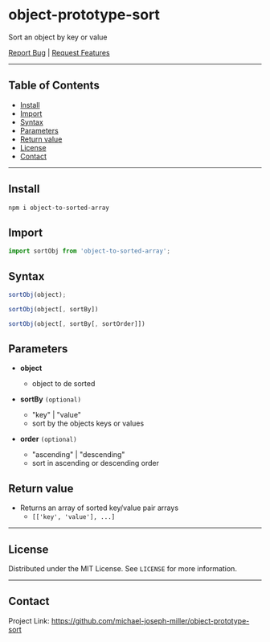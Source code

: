 # object-prototype-sort<!-- omit in toc -->

Sort an object by key or value<!-- omit in toc -->

[Report Bug][bug] | [Request Features][features]

---

## Table of Contents<!-- omit in toc -->

- [Install](#install)
- [Import](#import)
- [Syntax](#syntax)
- [Parameters](#parameters)
- [Return value](#return-value)
- [License](#license)
- [Contact](#contact)

---

## Install

```sh
npm i object-to-sorted-array
```

## Import

```js
import sortObj from 'object-to-sorted-array';
```

## Syntax

```js
sortObj(object);

sortObj(object[, sortBy])

sortObj(object[, sortBy[, sortOrder]])
```

## Parameters

- **object**

  - object to de sorted

- **sortBy** `(optional)`

  - "key" | "value"
  - sort by the objects keys or values

- **order** `(optional)`
  - "ascending" | "descending"
  - sort in ascending or descending order

## Return value

- Returns an array of sorted key/value pair arrays
  - `[['key', 'value'], ...]`

---

<!-- LICENSE -->

## License

Distributed under the MIT License. See `LICENSE` for more information.

---

<!-- CONTACT -->

## Contact

Project Link: <https://github.com/michael-joseph-miller/object-prototype-sort>

<!-- LINKS & IMAGES -->

[bug]: https://github.com/michael-joseph-miller/object-to-sorted-array/issues
[features]: https://github.com/michael-joseph-miller/object-to-sorted-array/issues
